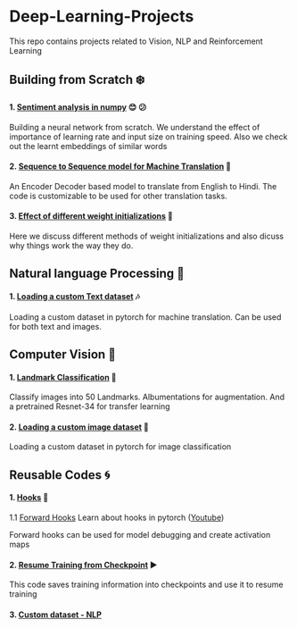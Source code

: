 # Deep-Learning-Projects
This repo contains projects related to Vision, NLP and Reinforcement Learning




## Building from Scratch :snowflake:

#### 1. [Sentiment analysis in numpy](https://github.com/UtkarshGarg-UG/Deep-Learning-Projects/blob/main/Building%20from%20Scratch/Sentiment_analysis_in_numpy.ipynb) :blush: :confused:
Building a neural network from scratch. We understand the effect of importance of learning rate and input size on training speed. 
Also we check out the learnt embeddings of similar words

#### 2. [Sequence to Sequence model for Machine Translation](https://github.com/UtkarshGarg-UG/Deep-Learning-Projects/tree/main/NLP/Seq2Seq) :flags:
An Encoder Decoder based model to translate from English to Hindi. The code is customizable to be used for other translation tasks.

#### 3. [Effect of different weight initializations](https://github.com/UtkarshGarg-UG/Deep-Learning-Projects/blob/main/Building%20from%20Scratch/weight_initialization/Effect%20of%20init%20of%20weights.ipynb) :crystal_ball: 
Here we discuss different methods of weight initializations and also dicuss why things work the way they do.

## Natural language Processing :star2:

#### 1. [Loading a custom Text dataset](https://github.com/UtkarshGarg-UG/Deep-Learning-Projects/tree/main/NLP/Custom%20Dataset) :notes:
Loading a custom dataset in pytorch for machine translation. Can be used for both text and images.


## Computer Vision :eyes:

#### 1. [Landmark Classification](https://github.com/UtkarshGarg-UG/Deep-Learning-Projects/tree/main/Computer-Vision/Landmark) :tokyo_tower:
Classify images into 50 Landmarks. Albumentations for augmentation. And a pretrained Resnet-34 for transfer learning

#### 2. [Loading a custom image dataset](https://github.com/UtkarshGarg-UG/Deep-Learning-Projects/tree/main/Computer-Vision/Loading-Custom-Dataset) :cupcake:
Loading a custom dataset in pytorch for image classification

## Reusable Codes :cyclone:

#### 1. [Hooks](https://github.com/UtkarshGarg-UG/Deep-Learning-Projects/tree/main/Reusable-Codes/Hooks) :dart: 
1.1 [Forward Hooks](https://github.com/UtkarshGarg-UG/Deep-Learning-Projects/blob/main/Reusable-Codes/Hooks/forward_hook.ipynb)
Learn about hooks in pytorch ([Youtube](https://www.youtube.com/watch?v=syLFCVYua6Q))

Forward hooks can be used for model debugging and create activation maps

#### 2. [Resume Training from Checkpoint](https://github.com/UtkarshGarg-UG/Deep-Learning-Projects/tree/main/Reusable-Codes/Resuming%20Training) :arrow_forward:
This code saves training information into checkpoints and use it to resume training

#### 3. [Custom dataset - NLP](https://github.com/UtkarshGarg-UG/Deep-Learning-Projects/tree/main/NLP/Custom%20Dataset)
